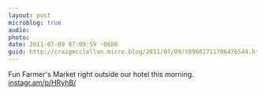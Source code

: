 ```yaml
---
layout: post
microblog: true
audio: 
photo: 
date: 2011-07-09 07:09:59 -0600
guid: http://craigmcclellan.micro.blog/2011/07/09/t89682711706476544.html
---
```

Fun Farmer's Market right outside our hotel this morning.  [instagr.am/p/HRyhB/](http://instagr.am/p/HRyhB/)
